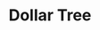 ---
title: "Dollar Tree"
url: /fort-collins/dollar-tree-north-college-avenue/
shop: variety store
---